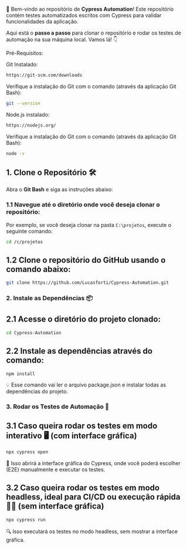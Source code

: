 🎉 Bem-vindo ao repositório de **Cypress Automation**! Este repositório contém testes automatizados escritos com Cypress para validar funcionalidades da aplicação.

Aqui está o **passo a passo** para clonar o repositório e rodar os testes de automação na sua máquina local. Vamos lá! 👇


Pré-Requisitos:

Git Instalado:
```bash
https://git-scm.com/downloads
```
Verifique a instalação do Git com o comando (através da aplicação Git Bash):
```bash
git --version
```
Node.js instalado:
```bash
https://nodejs.org/
```
Verifique a instalação do Git com o comando (através da aplicação Git Bash):
```bash
node -v
```

## 1. Clone o Repositório 🛠️

Abra o **Git Bash** e siga as instruções abaixo:

### 1.1 Navegue até o diretório onde você deseja clonar o repositório:
Por exemplo, se você deseja clonar na pasta `C:\projetos`, execute o seguinte comando:
```bash
cd /c/projetos
```

## 1.2 Clone o repositório do GitHub usando o comando abaixo:
```bash
git clone https://github.com/Lucasforti/Cypress-Automation.git
```

### 2. Instale as Dependências 📦
## 2.1 Acesse o diretório do projeto clonado:
```bash
cd Cypress-Automation
```
## 2.2 Instale as dependências através do comando:
```bash
npm install
```
💡 Esse comando vai ler o arquivo package.json e instalar todas as dependências do projeto.

### 3. Rodar os Testes de Automação 🎯

## 3.1 Caso queira rodar os testes em modo interativo 🖥️ (com interface gráfica)
```bash
npx cypress open
```
🌟 Isso abrirá a interface gráfica do Cypress, onde você poderá escolher (E2E) manualmente e executar os testes.

## 3.2 Caso queira rodar os testes em modo headless, ideal para CI/CD ou execução rápida 🏃‍♂️ (sem interface gráfica)

```bash
npx cypress run
```
🔍 Isso executará os testes no modo headless, sem mostrar a interface gráfica.

